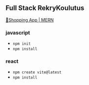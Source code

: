 ## Full Stack RekryKoulutus

[📱Shopping App | MERN](./react/50_shopping_app/01_stage/)

### javascript

- `npm init`
- `npm install`

### react

- `npm create vite@latest`
- `npm install`
